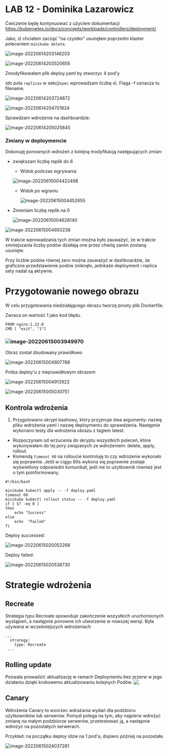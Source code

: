 # LAB 12 - Dominika Lazarowicz
Ćwiczenie będę kontynuować z użyciem dokumentacji https://kubernetes.io/docs/concepts/workloads/controllers/deployment/

Jako, iż chciałam zacząć "na czystko" usunęłam poprzedni klaster poleceniem `minikube delete`.

![image-20220614203146203](./img/image-20220614203146203.png)

![image-20220614203520655](./img/image-20220614203520655.png)



Zmodyfikowałam  plik deploy.yaml by stworzyc 4 pod'y 

(do pola `replicas` w sekcji`spec` wprowadzam  liczbę `4`). Flaga -f oznacza tu filename.

![image-20220614203724872](./img/image-20220614203724872.png)

![image-20220614204701824](./img/image-20220614204701824.png)



Sprawdzam wdrożenie na dashboardzie:

![image-20220614205025845](./img/image-20220614205025845.png)

### Zmiany w deploymencie

Dokonuję ponownych wdrożeń z kolejną modyfikacją następujących zmian:

- zwiększam liczbę replik do 6

  - Widok podczas wgrywania

  ![image-20220615004422498](./img/image-20220615004422498.png)

  - Widok po wgraniu

    ![image-20220615004452655](./img/image-20220615004452655.png)

- Zmieniam liczbę replik na 0

  ![image-20220615004628140](./img/image-20220615004628140.png)

![image-20220615004650238](./img/image-20220615004650238.png)

W trakcie wprowadzania tych zmian można było zauważyć, że w trakcie zmniejszania liczby podów działają one przez chwilę zanim zostaną usunięte. 

Przy liczbie podów równej zero można zauważyć w dashboardzie, że graficzne przedstawienie podów zniknęło, jednkaże deployment i replica sety nadal są aktywne.

# Przygotowanie nowego obrazu

W celu przygotowania niedziałającego obrazu tworzę prosty plik Dockerfile.

Zwraca on wartość 1 jako kod błędu.

```
FROM nginx:1.22.0
CMD [ "exit", "1"]
```

### ![image-20220615003949970](./img/image-20220615003949970.png)

Obraz został zbudowany prawidłowo

![image-20220615004807788](./img/image-20220615004807788.png)



Próba deploy'u z nieprawidłowym obrazem

![image-20220615004913922](./img/image-20220615004913922.png)



![image-20220615005030751](./img/image-20220615005030751.png)



## Kontrola wdrożenia

1. Przygotowano skrypt bashowy, który przyjmuje dwa argumenty: nazwę pliku wdrożenia yaml i nazwę deploymentu do sprawdzenia. Następnie wykonano testy dla wdrożenia obrazu z tagiem latest.

- Rozpoczynam od wrzucenia do skryptu wszystkich poleceń, które wykonywałam do tej pory związanych ze wdrożeniem: delete, apply, rollout.
- Komendą `timeout 60` na rolloucie kontroluję to czy wdrożenie wykonało się poprawnie. Jeśli w ciągu 60s wykona się poprawnie zostaje wyświetlony odpowiedni komunikat, jeśli nie to użytkownik również jest o tym poinformowany.

```
#!/bin/bash

minikube kubectl apply -- -f deploy.yaml
timeout 60 
minikube kubectl rollout status -- -f deploy.yaml
if [ $? -eq 0 ]
then
    echo "Success"
else
    echo  "Failed"
fi
```

Deploy successed:

![image-20220615020052288](./img/image-20220615020052288.png)

Deploy failed:

![image-20220615020538730](./img/image-20220615020538730.png)

# Strategie wdrożenia

## Recreate

Strategia typu Recreate spowoduje zakończenie wszystkich uruchomionych wystąpień, a następnie ponowne ich utworzenie w nowszej wersji. Była używana w wcześniejszych wdrożeniach

```
...
  strategy:
    type: Recreate
 ...
```

## Rolling update

Pozwala prowadzić aktualizację w ramach Deploymentu bez przerw w jego działaniu dzięki krokowemu aktualizowaniu kolejnych Podów. 
![.](./img/image-20220615023600533.png)

## Canary

Wdrożenia Canary to wzorzec wdrażania wydań dla podzbioru użytkowników lub serwerów. Pomysł polega na tym, aby najpierw wdrożyć zmianę na małym podzbiorze serwerów, przetestować ją, a następnie wdrożyć na pozostałych serwerach.

Przykład: na początku deploy idzie na 1 pod'a, dopiero później na pozostałe.

![image-20220615024037281](./img/image-20220615024037281.png)
